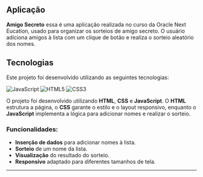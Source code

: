 ## Aplicação

**Amigo Secreto** essa é uma aplicação realizada no curso da Oracle Next Eucation, usado para organizar os sorteios de amigo secreto.
O usuário adiciona amigos à lista com um clique de botão e realiza o sorteio aleatório dos nomes. 

## Tecnologias 

Este projeto foi desenvolvido utilizando as seguintes tecnologias:

![JavaScript](https://img.shields.io/badge/JavaScript-FFFF00?style=flat&logo=javascript&logoColor=black) ![HTML5](https://img.shields.io/badge/HTML5-E34F26?style=flat&logo=html5&logoColor=white) ![CSS3](https://img.shields.io/badge/CSS3-1572B6?style=flat&logo=css3&logoColor=white)

O projeto foi desenvolvido utilizando **HTML**, **CSS** e **JavaScript**. O **HTML** estrutura a página, o **CSS** garante o estilo e o layout responsivo, enquanto o **JavaScript** implementa a lógica para adicionar nomes e realizar o sorteio.

### Funcionalidades:
- **Inserção de dados** para adicionar nomes à lista.
- **Sorteio** de um nome da lista.
- **Visualização** do resultado do sorteio.
- **Responsivo** adaptado para diferentes tamanhos de tela.

---

 
